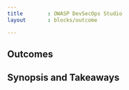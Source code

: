 ```yaml
---
title        : OWASP DevSecOps Studio
layout       : blocks/outcome

---
```



## Outcomes



## Synopsis and Takeaways

